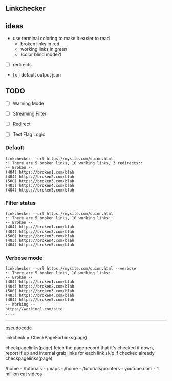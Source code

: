 ## Linkchecker

## ideas 

- use terminal coloring to make it easier to read
    - broken links in red
    - working links in green
    - (color blind mode?)
- [ ] redirects 
- [x ]  default output json

## TODO
- [ ] Warning Mode
- [ ] Streaming Filter
- [ ] Redirect
- [ ] Test Flag Logic


### Default
```
linkchecker --url https://mysite.com/quinn.html
:: There are 5 broken links, 10 working links, 3 redirects::
-- Broken --
(404) https://broken1.com/blah
(404) https://broken2.com/blah
(500) https://broken3.com/blah
(403) https://broken4.com/blah
(404) https://broken5.com/blah
```

### Filter status
```
linkchecker --url https://mysite.com/quinn.html
:: There are 5 broken links, 10 working links::
-- Broken --
(404) https://broken1.com/blah
(404) https://broken2.com/blah
(500) https://broken3.com/blah
(403) https://broken4.com/blah
(404) https://broken5.com/blah
```

### Verbose mode
```
linkchecker --url https://mysite.com/quinn.html --verbose
:: There are 5 broken links, 10 working links::
-- Broken --
(404) https://broken1.com/blah
(404) https://broken2.com/blah
(500) https://broken3.com/blah
(403) https://broken4.com/blah
(404) https://broken5.com/blah
-- Working --
https://working1.com/site
....
```
---
pseudocode

linkcheck = CheckPageForLinks(page)

checkpagelinks(page)
    fetch the page 
    record that it's checked
    if down, report
    if up and internal
        grab links 
        for each link
            skip if checked already
           checkpagelinks(page) 

        

/home
    - /tutorials
        - /maps
            - /home
            - /tutorials/pointers
    - youtube.com
        - 1 million cat videos
